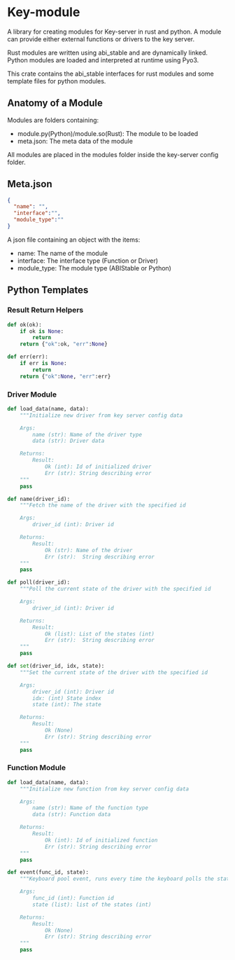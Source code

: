 # Key-module

A library for creating modules for Key-server in rust and python. A module can provide either external functions or drivers to the key server.

Rust modules are written using abi_stable and are dynamically linked. Python modules are loaded and interpreted at runtime using Pyo3.

This crate contains the abi_stable interfaces for rust modules and some template files for python modules.

## Anatomy of a Module

Modules are folders containing:
- module.py(Python)/module.so(Rust): The module to be loaded
- meta.json: The meta data of the module

All modules are placed in the modules folder inside the key-server config folder.

## Meta.json
```json
{
  "name": "",
  "interface":"",
  "module_type":""
}
```

A json file containing an object with the items:
- name: The name of the module
- interface: The interface type (Function or Driver)
- module_type: The module type (ABIStable or Python)

## Python Templates

### Result Return Helpers
```python
def ok(ok):
    if ok is None:
        return
    return {"ok":ok, "err":None}

def err(err):
    if err is None:
        return
    return {"ok":None, "err":err}
```
### Driver Module
```python
def load_data(name, data):
    """Initialize new driver from key server config data

    Args:
        name (str): Name of the driver type
        data (str): Driver data

    Returns:
        Result:
            Ok (int): Id of initialized driver
            Err (str): String describing error
    """
    pass

def name(driver_id):
    """Fetch the name of the driver with the specified id

    Args:
        driver_id (int): Driver id

    Returns:
        Result: 
            Ok (str): Name of the driver
            Err (str):  String describing error
    """
    pass

def poll(driver_id):
    """Poll the current state of the driver with the specified id

    Args:
        driver_id (int): Driver id

    Returns:
        Result: 
            Ok (list): List of the states (int)
            Err (str):  String describing error
    """
    pass

def set(driver_id, idx, state):
    """Set the current state of the driver with the specified id

    Args:
        driver_id (int): Driver id
        idx: (int) State index
        state (int): The state

    Returns:
        Result: 
            Ok (None)
            Err (str): String describing error
    """
    pass

```

### Function Module
```python
def load_data(name, data):
    """Initialize new function from key server config data

    Args:
        name (str): Name of the function type
        data (str): Function data

    Returns:
        Result:
            Ok (int): Id of initialized function
            Err (str): String describing error
    """
    pass

def event(func_id, state):
    """Keyboard pool event, runs every time the keyboard polls the state associated with the function

    Args:
        func_id (int): Function id
        state (list): list of the states (int)

    Returns:
        Result: 
            Ok (None)
            Err (str): String describing error
    """
    pass
```